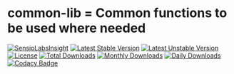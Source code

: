 common-lib = Common functions to be used where needed 
==========
[![SensioLabsInsight](https://insight.sensiolabs.com/projects/f824c5da-de46-446b-91ea-68a493abdf6a/big.png)](https://insight.sensiolabs.com/projects/f824c5da-de46-446b-91ea-68a493abdf6a)
[![Latest Stable Version](https://poser.pugx.org/danielgp/common-lib/v/stable)](https://packagist.org/packages/danielgp/common-lib)
[![Latest Unstable Version](https://poser.pugx.org/danielgp/common-lib/v/unstable)](https://packagist.org/packages/danielgp/common-lib#dev-master)
[![License](https://poser.pugx.org/danielgp/common-lib/license)](https://packagist.org/packages/danielgp/common-lib)
[![Total Downloads](https://poser.pugx.org/danielgp/common-lib/downloads)](https://packagist.org/packages/danielgp/common-lib)
[![Monthly Downloads](https://poser.pugx.org/danielgp/common-lib/d/monthly)](https://packagist.org/packages/danielgp/common-lib)
[![Daily Downloads](https://poser.pugx.org/danielgp/common-lib/d/daily)](https://packagist.org/packages/danielgp/common-lib)
[![Codacy Badge](https://api.codacy.com/project/badge/grade/88ae7663bb5941bdaf565f92cd52b30d)](https://www.codacy.com/app/danielpopiniuc/common-lib)

